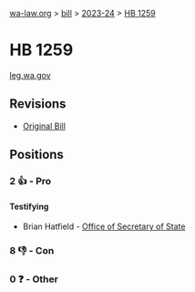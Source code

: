 [wa-law.org](/) > [bill](/bill/) > [2023-24](/bill/2023-24/) > [HB 1259](/bill/2023-24/hb/1259/)

# HB 1259
[leg.wa.gov](https://app.leg.wa.gov/billsummary?BillNumber=1259&Year=2023&Initiative=false)

## Revisions
* [Original Bill](1/)

## Positions
### 2 👍 - Pro
#### Testifying
* Brian Hatfield - [Office of Secretary of State](/org/office_of_secretary_of_state/)

### 8 👎 - Con

### 0 ❓ - Other
